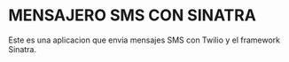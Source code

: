 # MENSAJERO SMS CON SINATRA
Este es una aplicacion que envia mensajes SMS con Twilio y el framework Sinatra.
